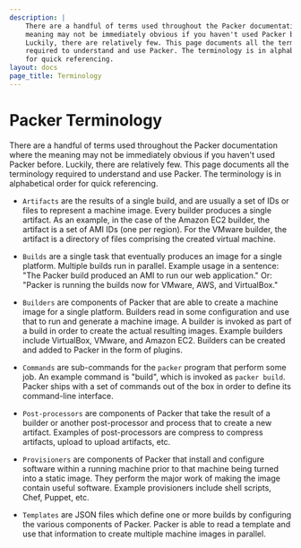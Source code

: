 ```yaml
---
description: |
    There are a handful of terms used throughout the Packer documentation where the
    meaning may not be immediately obvious if you haven't used Packer before.
    Luckily, there are relatively few. This page documents all the terminology
    required to understand and use Packer. The terminology is in alphabetical order
    for quick referencing.
layout: docs
page_title: Terminology
---
```


# Packer Terminology

There are a handful of terms used throughout the Packer documentation where the
meaning may not be immediately obvious if you haven't used Packer before.
Luckily, there are relatively few. This page documents all the terminology
required to understand and use Packer. The terminology is in alphabetical order
for quick referencing.

-   `Artifacts` are the results of a single build, and are usually a set of IDs
    or files to represent a machine image. Every builder produces a single
    artifact. As an example, in the case of the Amazon EC2 builder, the
    artifact is a set of AMI IDs (one per region). For the VMware builder, the
    artifact is a directory of files comprising the created virtual machine.

-   `Builds` are a single task that eventually produces an image for a single
    platform. Multiple builds run in parallel. Example usage in a sentence:
    "The Packer build produced an AMI to run our web application." Or: "Packer
    is running the builds now for VMware, AWS, and VirtualBox."

-   `Builders` are components of Packer that are able to create a machine image
    for a single platform. Builders read in some configuration and use that to
    run and generate a machine image. A builder is invoked as part of a build
    in order to create the actual resulting images. Example builders include
    VirtualBox, VMware, and Amazon EC2. Builders can be created and added to
    Packer in the form of plugins.

-   `Commands` are sub-commands for the `packer` program that perform some job.
    An example command is "build", which is invoked as `packer build`. Packer
    ships with a set of commands out of the box in order to define its
    command-line interface.

-   `Post-processors` are components of Packer that take the result of a
    builder or another post-processor and process that to create a new
    artifact. Examples of post-processors are compress to compress artifacts,
    upload to upload artifacts, etc.

-   `Provisioners` are components of Packer that install and configure software
    within a running machine prior to that machine being turned into a static
    image. They perform the major work of making the image contain useful
    software. Example provisioners include shell scripts, Chef, Puppet, etc.

-   `Templates` are JSON files which define one or more builds by configuring
    the various components of Packer. Packer is able to read a template and use
    that information to create multiple machine images in parallel.
